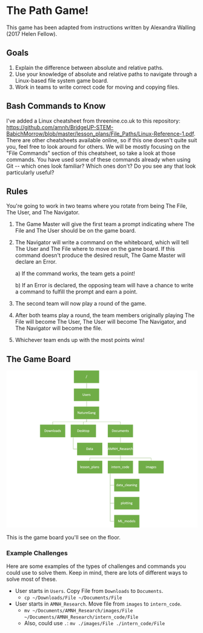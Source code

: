 # The Path Game!

This game has been adapted from instructions written by Alexandra Walling (2017 Helen Fellow).

## Goals

1. Explain the difference between absolute and relative paths.
2. Use your knowledge of absolute and relative paths to navigate through a Linux-based file system game board.
3. Work in teams to write correct code for moving and copying files.

## Bash Commands to Know

I've added a Linux cheatsheet from threenine.co.uk to this repository: https://github.com/amnh/BridgeUP-STEM-BabichMorrow/blob/master/lesson_plans/File_Paths/Linux-Reference-1.pdf. There are other cheatsheets available online, so if this one doesn't quite suit you, feel free to look around for others. We will be mostly focusing on the "File Commands" section of this cheatsheet, so take a look at those commands. You have used some of these commands already when using Git -- which ones look familiar? Which ones don't? Do you see any that look particularly useful?

## Rules

You're going to work in two teams where you rotate from being The File, The User, and The Navigator.

1. The Game Master will give the first team a prompt indicating where The File and The User should be on the game board.

2. The Navigator will write a command on the whiteboard, which will tell The User and The File where to move on the game board. If this command doesn't produce the desired result, The Game Master will declare an Error.

    a) If the command works, the team gets a point!
  
    b) If an Error is declared, the opposing team will have a chance to write a command to fulfill the prompt and earn a point.
    
3. The second team will now play a round of the game.

4. After both teams play a round, the team members originally playing The File will become The User, The User will become The Navigator, and The Navigator will become the file.

5. Whichever team ends up with the most points wins!

## The Game Board

![alt text|10%](file_path_diagram.png)

This is the game board you'll see on the floor.

### Example Challenges

Here are some examples of the types of challenges and commands you could use to solve them. Keep in mind, there are lots of different ways to solve most of these.

+ User starts in `Users`. Copy File from `Downloads` to `Documents`.
    + `cp ~/Downloads/File ~/Documents/File`
+ User starts in `AMNH_Research`. Move file from `images` to `intern_code`.
    + `mv ~/Documents/AMNH_Research/images/File ~/Documents/AMNH_Research/intern_code/File`
    + Also, could use `.`: `mv ./images/File ./intern_code/File`
